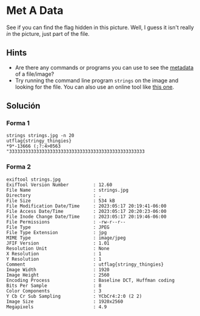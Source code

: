 #  Met A Data

See if you can find the flag hidden in this picture. Well, I guess it isn't really _in_ the picture, just part of the file.

## Hints
- Are there any commands or programs you can use to see the [metadata](https://en.wikipedia.org/wiki/Metadata) of a file/image?
- Try running the command line program `strings` on the image and looking for the file. You can also use an online tool like [this one](https://www.exifdata.com/index.php).

## Solución

### Forma 1
```
strings strings.jpg -n 20
utflag{stringy_thingies}
*9*-13666 (;?:4>0563
"33333333333333333333333333333333333333333333333333
```

### Forma 2
```
exiftool strings.jpg
ExifTool Version Number         : 12.60
File Name                       : strings.jpg
Directory                       : .
File Size                       : 534 kB
File Modification Date/Time     : 2023:05:17 20:19:41-06:00
File Access Date/Time           : 2023:05:17 20:20:23-06:00
File Inode Change Date/Time     : 2023:05:17 20:19:46-06:00
File Permissions                : -rw-r--r--
File Type                       : JPEG
File Type Extension             : jpg
MIME Type                       : image/jpeg
JFIF Version                    : 1.01
Resolution Unit                 : None
X Resolution                    : 1
Y Resolution                    : 1
Comment                         : utflag{stringy_thingies}
Image Width                     : 1920
Image Height                    : 2560
Encoding Process                : Baseline DCT, Huffman coding
Bits Per Sample                 : 8
Color Components                : 3
Y Cb Cr Sub Sampling            : YCbCr4:2:0 (2 2)
Image Size                      : 1920x2560
Megapixels                      : 4.9
```


